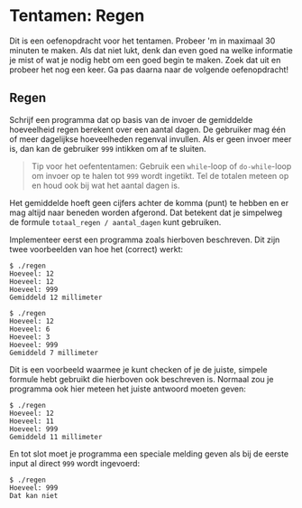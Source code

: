# Tentamen: Regen

Dit is een oefenopdracht voor het tentamen. Probeer 'm in maximaal 30 minuten te maken. Als dat niet lukt, denk dan even goed na welke informatie je mist of wat je nodig hebt om een goed begin te maken. Zoek dat uit en probeer het nog een keer. Ga pas daarna naar de volgende oefenopdracht!

## Regen

Schrijf een programma dat op basis van de invoer de gemiddelde hoeveelheid regen berekent over een aantal dagen. De gebruiker mag één of meer dagelijkse hoeveelheden regenval invullen. Als er geen invoer meer is, dan kan de gebruiker `999` intikken om af te sluiten.

> Tip voor het oefententamen: Gebruik een `while`-loop of `do-while`-loop om invoer op te halen tot `999` wordt ingetikt. Tel de totalen meteen op en houd ook bij wat het aantal dagen is.

Het gemiddelde hoeft geen cijfers achter de komma (punt) te hebben en er mag altijd naar beneden worden afgerond. Dat betekent dat je simpelweg de formule `totaal_regen / aantal_dagen` kunt gebruiken.

Implementeer eerst een programma zoals hierboven beschreven. Dit zijn twee voorbeelden van hoe het (correct) werkt:

    $ ./regen
    Hoeveel: 12
    Hoeveel: 12
    Hoeveel: 999
    Gemiddeld 12 millimeter

    $ ./regen
    Hoeveel: 12
    Hoeveel: 6
    Hoeveel: 3
    Hoeveel: 999
    Gemiddeld 7 millimeter

Dit is een voorbeeld waarmee je kunt checken of je de juiste, simpele formule hebt gebruikt die hierboven ook beschreven is. Normaal zou je programma ook hier meteen het juiste antwoord moeten geven:

    $ ./regen
    Hoeveel: 12
    Hoeveel: 11
    Hoeveel: 999
    Gemiddeld 11 millimeter

En tot slot moet je programma een speciale melding geven als bij de eerste input al direct `999` wordt ingevoerd:

    $ ./regen
    Hoeveel: 999
    Dat kan niet
